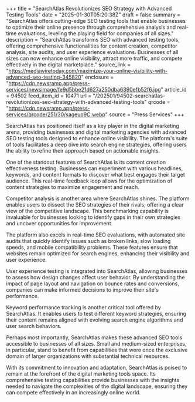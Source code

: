 +++
title = "SearchAtlas Revolutionizes SEO Strategy with Advanced Testing Tools"
date = "2025-01-30T05:20:38Z"
draft = false
summary = "SearchAtlas offers cutting-edge SEO testing tools that enable businesses to optimize their online presence through comprehensive analysis and real-time evaluations, leveling the playing field for companies of all sizes."
description = "SearchAtlas transforms SEO with advanced testing tools, offering comprehensive functionalities for content creation, competitor analysis, site audits, and user experience evaluations. Businesses of all sizes can now enhance online visibility, attract more traffic, and compete effectively in the digital marketplace."
source_link = "https://mediawiretoday.com/maximize-your-online-visibility-with-advanced-seo-testing-345820"
enclosure = "https://cdn.newsramp.app/press-services/newsimage/fe9d5bbe21d627a250dba6390efb52f6.jpg"
article_id = 94502
feed_item_id = 10471
url = "/202501/94502-searchatlas-revolutionizes-seo-strategy-with-advanced-testing-tools"
qrcode = "https://cdn.newsramp.app/press-services/qrcode/251/30/sageuo9C.webp"
source = "Press Services"
+++

<p>SearchAtlas has positioned itself as a key player in the digital marketing arena, providing businesses and digital marketing agencies with advanced SEO testing tools designed to enhance online visibility. The platform's suite of tools facilitates a deep dive into search engine strategies, offering users the ability to refine their approach based on actionable insights.</p><p>One of the standout features of SearchAtlas is its content creation effectiveness testing. Businesses can experiment with various headlines, keywords, and content formats to discover what best engages their target audience. This real-time feedback loop allows for the optimization of content strategies to maximize engagement and reach.</p><p>Competitor analysis is another area where SearchAtlas shines. The platform enables users to dissect the SEO strategies of their rivals, offering a clear view of the competitive landscape. This benchmarking capability is invaluable for businesses looking to identify gaps in their own strategies and uncover opportunities for improvement.</p><p>The platform also excels in real-time SEO evaluations, with automated site audits that quickly identify issues such as broken links, slow loading speeds, and mobile compatibility problems. These features ensure that websites remain optimized for search engines, enhancing their visibility and user experience.</p><p>User experience testing is integrated into SearchAtlas, allowing businesses to assess how design changes affect user behavior. By understanding the impact of page layout and navigation on bounce rates and conversions, companies can make informed decisions to improve their site's performance.</p><p>Keyword performance tracking is another critical tool offered by SearchAtlas. It enables users to test different keyword strategies, ensuring their content remains aligned with evolving search engine algorithms and user search behaviors.</p><p>Perhaps most importantly, SearchAtlas makes these advanced SEO tools accessible to businesses of all sizes. Small and medium-sized enterprises, in particular, stand to benefit from capabilities that were once the exclusive domain of larger organizations with substantial technical resources.</p><p>With its commitment to innovation and adaptation, SearchAtlas is poised to remain at the forefront of the digital marketing tools space. Its comprehensive testing capabilities provide businesses with the insights needed to navigate the complexities of the digital landscape, ensuring they can compete effectively in an increasingly online world.</p>